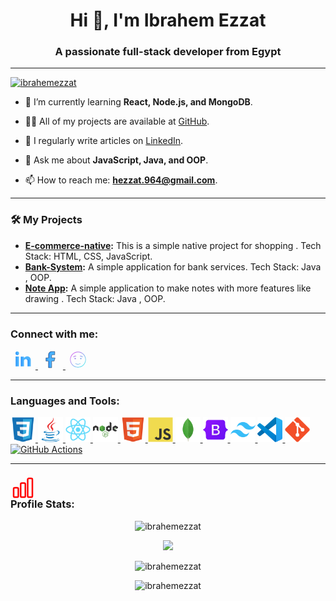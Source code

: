 <h1 align="center">Hi 👋, I'm Ibrahem Ezzat</h1>
<h3 align="center">A passionate full-stack developer from Egypt</h3>

<hr>

<p align="left"> 
  <a href="https://www.linkedin.com/in/ibrahim-ezzat-4b21a8234/" target="blank">
    <img src="https://img.shields.io/twitter/follow/ibrahemezzat?logo=linkedin&style=for-the-badge" alt="ibrahemezzat" />
  </a> 
</p>

- 🌱 I’m currently learning **React, Node.js, and MongoDB**.

- 👨‍💻 All of my projects are available at [GitHub](https://github.com/HemaEzzat123).

- 📝 I regularly write articles on [LinkedIn](https://www.linkedin.com/in/ibrahim-ezzat-4b21a8234/).

- 💬 Ask me about **JavaScript, Java, and OOP**.

- 📫 How to reach me: **hezzat.964@gmail.com**.

---
### 🛠️ My Projects

- **[E-commerce-native](https://github.com/AbdelrahmanHassanAlii/e-commerce-native):** This is a simple native project for shopping . Tech Stack: HTML, CSS, JavaScript.
- **[Bank-System](https://github.com/HemaEzzat123/Bank-System):** A simple application for bank services. Tech Stack: Java , OOP.
- **[Note App](https://github.com/HemaEzzat123/Note-App):** A simple application to make notes with more features like drawing . Tech Stack: Java , OOP.

---

<h3 align="left">Connect with me:</h3>
<p align="left">
  <a href="https://www.linkedin.com/in/ibrahim-ezzat-4b21a8234/" target="blank">
   <svg width="40" height="30" viewBox="0 0 430 430" fill="none" xmlns="http://www.w3.org/2000/svg">
<path d="M46.4092 148C46.4092 146.343 47.7523 145 49.4092 145H118.409C120.066 145 121.409 146.343 121.409 148V367C121.409 368.657 120.066 370 118.409 370H49.4092C47.7523 370 46.4092 368.657 46.4092 367V148Z" fill="#4BB3FD"/>
<g style="mix-blend-mode:multiply" opacity="0.4">
<path d="M81.4092 145H49.4092C47.7523 145 46.4092 146.343 46.4092 148V367C46.4092 368.657 47.7523 370 49.4092 370H81.4092V145Z" fill="#4BB3FD"/>
</g>
<path d="M392.977 219.301V367C392.977 368.657 391.634 370 389.977 370H322.712C321.055 370 319.712 368.657 319.712 367V245.617C319.712 222.792 301.26 204.288 278.5 204.288C255.739 204.288 237.288 222.792 237.288 245.617V367C237.288 368.657 235.945 370 234.288 370H167.022C165.366 370 164.022 368.657 164.022 367V149.54C164.022 147.883 165.366 146.54 167.022 146.54H234.288C235.945 146.54 237.288 147.883 237.288 149.54V176.736L259.012 159.308C274.591 146.809 293.948 140 313.9 140C357.573 140 392.977 175.504 392.977 219.301Z" fill="#4BB3FD"/>
<g style="mix-blend-mode:multiply" opacity="0.5">
<path d="M354.712 370V245.617C354.712 222.792 336.26 204.288 313.5 204.288C307.243 204.288 301.312 205.687 296 208.189C310.011 214.788 319.712 229.066 319.712 245.617V367C319.712 368.657 321.055 370 322.712 370H354.712Z" fill="#4BB3FD"/>
<path d="M199.022 146.54H167.022C165.366 146.54 164.022 147.883 164.022 149.54V367C164.022 368.657 165.366 370 167.022 370H199.022V146.54Z" fill="#4BB3FD"/>
</g>
<circle cx="83.5" cy="70" r="40" fill="#4BB3FD"/>
<g style="mix-blend-mode:multiply" opacity="0.5">
<path d="M109.989 99.9728C109.495 99.9909 108.999 100 108.5 100C86.4086 100 68.5 82.0914 68.5 60C68.5 48.0678 73.7246 37.356 82.011 30.0272C60.6095 30.8104 43.5 48.4071 43.5 70C43.5 92.0914 61.4086 110 83.5 110C93.6592 110 102.934 106.213 109.989 99.9728Z" fill="#4BB3FD"/>
</g>
</svg>

  </a>
  <a href="https://www.facebook.com/hema.ezzat.96" target="blank">
    <svg width="40" height="30" viewBox="0 0 430 430" fill="none" xmlns="http://www.w3.org/2000/svg">
<path d="M312.607 30V102.679H261.536C250.49 102.679 241.536 111.633 241.536 122.679V175.357H319.214L299.393 248.036H241.536V400H168.857L168.857 248.036H111V175.357H168.857L168.857 100C168.857 61.3401 200.197 30 238.857 30H312.607Z" fill="#4BB3FD"/>
<g style="mix-blend-mode:multiply" opacity="0.4">
<path d="M203.857 400V248.036H168.857L168.857 400H203.857Z" fill="#4BB3FD"/>
<path d="M146 248.036V175.357H111V248.036H146Z" fill="#4BB3FD"/>
<path d="M168.857 175.357H203.857L203.857 100C203.857 61.3401 235.197 30 273.857 30H238.857C200.197 30 168.857 61.3401 168.857 100L168.857 175.357Z" fill="#4BB3FD"/>
</g>
<path d="M312.607 30V102.679H261.536C250.49 102.679 241.536 111.633 241.536 122.679V175.357H319.214L299.393 248.036H241.536V400H168.857L168.857 248.036H111V175.357H168.857L168.857 100C168.857 61.3401 200.197 30 238.857 30H312.607Z" stroke="#121331" stroke-width="7" stroke-linejoin="round"/>
</svg>
  </a>
  <a href="https://www.frontendmentor.io/profile/HemaEzzat123" target="blank">
<svg width="40" height="30" viewBox="0 0 430 430" fill="none" xmlns="http://www.w3.org/2000/svg">
<path d="M215 34C115.2 34 34 115.2 34 215C34 314.8 115.2 396 215 396C314.8 396 396 314.8 396 215C396 115.2 314.7 34 215 34ZM215 383.9C121.8 383.9 46 308.1 46 214.9C46 121.7 121.8 46 215 46C308.2 46 384 121.8 384 215C384 308.2 308.1 383.9 215 383.9ZM117.8 157.8C116.6 159 115 159.7 113.5 159.7C112 159.7 110.5 159.1 109.4 158.1C107 155.8 106.9 152 109.2 149.6C110.3 148.4 136.8 120.9 169.9 127.2C173.2 127.8 175.3 131 174.7 134.2C174.1 137.4 170.9 139.6 167.7 139C140.9 134 118 157.6 117.8 157.8ZM322.4 149.6C324.7 152 324.6 155.8 322.2 158.1C321 159.2 319.6 159.7 318.1 159.7C316.5 159.7 314.9 159.1 313.8 157.8C313.6 157.6 290.6 133.9 264.1 139C260.8 139.6 257.7 137.5 257.1 134.2C256.5 130.9 258.6 127.8 261.9 127.2C294.8 120.9 321.3 148.4 322.4 149.6ZM272.5 301.2C274.3 304 273.5 307.7 270.7 309.5C249.6 323.1 230 327.3 213.8 327.3C205.2 327.3 197.6 326.1 191.3 324.5C171.3 319.5 159 309.5 158.5 309.1C155.9 307 155.6 303.2 157.7 300.6C159.8 298 163.6 297.7 166.1 299.8C166.2 299.9 177.2 308.7 194.7 313C218 318.7 241.3 314.1 264.2 299.4C267 297.6 270.7 298.4 272.5 301.2ZM150.7 207.9C141.6 207.9 134.1 200.5 134.1 191.3C134.1 182.2 141.5 174.7 150.7 174.7C159.9 174.7 167.3 182.1 167.3 191.3C167.3 200.5 159.9 207.9 150.7 207.9ZM297 191.3C297 200.4 289.6 207.9 280.4 207.9C271.3 207.9 263.8 200.5 263.8 191.3C263.8 182.2 271.2 174.7 280.4 174.7C289.5 174.8 297 182.2 297 191.3Z" fill="url(#paint0_linear_2035_402)"/>
<defs>
<linearGradient id="paint0_linear_2035_402" x1="87.0625" y1="87.0625" x2="342.858" y2="342.858" gradientUnits="userSpaceOnUse">
<stop stop-color="#CB5EEE"/>
<stop offset="1" stop-color="#4BE1EC"/>
</linearGradient>
</defs>
</svg>

  </a>
</p>

---

<h3 align="left">Languages and Tools:</h3>
<p align="left"> 
  <a href="https://www.w3schools.com/css/" target="_blank"> 
    <img src="https://raw.githubusercontent.com/devicons/devicon/master/icons/css3/css3-original.svg" alt="CSS3" width="40" height="40"/> 
  </a> 
  <a href="https://www.java.com/en/" target="_blank"> 
    <img src="https://raw.githubusercontent.com/devicons/devicon/master/icons/java/java-original.svg" alt="Java" width="40" height="40"/> 
  </a> 
  <a href="https://reactjs.org/" target="_blank"> 
    <img src="https://raw.githubusercontent.com/devicons/devicon/master/icons/react/react-original.svg" alt="React" width="40" height="40"/> 
  </a> 
  <a href="https://nodejs.org" target="_blank"> 
    <img src="https://raw.githubusercontent.com/devicons/devicon/master/icons/nodejs/nodejs-original-wordmark.svg" alt="Node.js" width="40" height="40"/> 
  </a> 
  <a href="https://www.w3schools.com/html/" target="_blank"> 
    <img src="https://raw.githubusercontent.com/devicons/devicon/master/icons/html5/html5-original.svg" alt="HTML5" width="40" height="40"/> 
  </a> 
  <a href="https://www.w3schools.com/js/" target="_blank"> 
    <img src="https://raw.githubusercontent.com/devicons/devicon/master/icons/javascript/javascript-original.svg" alt="JavaScript" width="40" height="40"/> 
  </a> 
  <a href="https://www.mongodb.com/" target="_blank"> 
  <img src="https://raw.githubusercontent.com/devicons/devicon/master/icons/mongodb/mongodb-original.svg" alt="MongoDB" width="40" height="40"/> 
</a>
<a href="https://getbootstrap.com" target="_blank"> 
  <img src="https://raw.githubusercontent.com/devicons/devicon/master/icons/bootstrap/bootstrap-original.svg" alt="Bootstrap" width="40" height="40"/> 
</a>
<a href="https://tailwindcss.com/" target="_blank"> 
  <img src="https://raw.githubusercontent.com/devicons/devicon/master/icons/tailwindcss/tailwindcss-original.svg" alt="tailwindcss" width="40" height="40"/> 
</a>
<a href="https://code.visualstudio.com/" target="_blank"> 
  <img src="https://raw.githubusercontent.com/devicons/devicon/master/icons/vscode/vscode-original.svg" alt="VSCode" width="40" height="40"/> 
</a>
<a href="https://git-scm.com/" target="_blank"> 
  <img src="https://raw.githubusercontent.com/devicons/devicon/master/icons/git/git-original.svg" alt="Git" width="40" height="40"/> 
</a>
<a href="https://github.com/features/actions" target="_blank"> 
  <img src="https://avatars.githubusercontent.com/u/44036562?s=200&v=4" alt="GitHub Actions" width="40" height="40"/> 
</a>
</p>

---

<svg xmlns="http://www.w3.org/2000/svg" fill="none" viewBox="0 0 24 24" stroke-width="1.5" stroke="currentColor" class="size-6" style="width:40px;margin-bottom:-30px;color:red">
  <path stroke-linecap="round" stroke-linejoin="round" d="M3 13.125C3 12.504 3.504 12 4.125 12h2.25c.621 0 1.125.504 1.125 1.125v6.75C7.5 20.496 6.996 21 6.375 21h-2.25A1.125 1.125 0 0 1 3 19.875v-6.75ZM9.75 8.625c0-.621.504-1.125 1.125-1.125h2.25c.621 0 1.125.504 1.125 1.125v11.25c0 .621-.504 1.125-1.125 1.125h-2.25a1.125 1.125 0 0 1-1.125-1.125V8.625ZM16.5 4.125c0-.621.504-1.125 1.125-1.125h2.25C20.496 3 21 3.504 21 4.125v15.75c0 .621-.504 1.125-1.125 1.125h-2.25a1.125 1.125 0 0 1-1.125-1.125V4.125Z" />
</svg>
<h3 align="left">Profile Stats:</h3>
<p align="center">
  <img src="https://github-readme-stats.vercel.app/api/top-langs/?username=HemaEzzat123&layout=compact&theme=radical" alt="ibrahemezzat" />
</p>

<p align="center">
  <img src="https://github-readme-stats.vercel.app/api?username=HemaEzzat123&hide=contribs,prs&show_icons=true&theme=radical" />
</p>

<p align="center">
  <img src="https://github-profile-trophy.vercel.app/?username=HemaEzzat123&theme=radical" alt="ibrahemezzat" />
</p>

<p align="center">
  <img src="https://github-readme-streak-stats.herokuapp.com/?user=HemaEzzat123&show_icons=true&theme=radical" alt="ibrahemezzat" />
</p>
